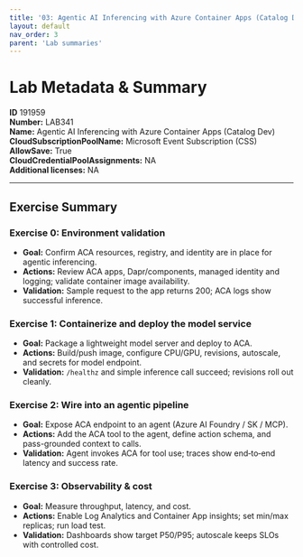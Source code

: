 ```yaml
---
title: '03: Agentic AI Inferencing with Azure Container Apps (Catalog Dev)'  
layout: default
nav_order: 3
parent: 'Lab summaries'
--- 
```


# Lab Metadata & Summary

**ID** 191959  
**Number:** LAB341  
**Name:** Agentic AI Inferencing with Azure Container Apps (Catalog Dev)  
**CloudSubscriptionPoolName:** Microsoft Event Subscription (CSS)  
**AllowSave:** True  
**CloudCredentialPoolAssignments:** NA  
**Additional licenses:** NA  

---

## Exercise Summary
### Exercise 0: Environment validation
- **Goal:** Confirm ACA resources, registry, and identity are in place for agentic inferencing.
- **Actions:** Review ACA apps, Dapr/components, managed identity and logging; validate container image availability.
- **Validation:** Sample request to the app returns 200; ACA logs show successful inference.

### Exercise 1: Containerize and deploy the model service
- **Goal:** Package a lightweight model server and deploy to ACA.
- **Actions:** Build/push image, configure CPU/GPU, revisions, autoscale, and secrets for model endpoint.
- **Validation:** `/healthz` and simple inference call succeed; revisions roll out cleanly.

### Exercise 2: Wire into an agentic pipeline
- **Goal:** Expose ACA endpoint to an agent (Azure AI Foundry / SK / MCP).
- **Actions:** Add the ACA tool to the agent, define action schema, and pass-grounded context to calls.
- **Validation:** Agent invokes ACA for tool use; traces show end‑to‑end latency and success rate.

### Exercise 3: Observability & cost
- **Goal:** Measure throughput, latency, and cost.
- **Actions:** Enable Log Analytics and Container App insights; set min/max replicas; run load test.
- **Validation:** Dashboards show target P50/P95; autoscale keeps SLOs with controlled cost.

